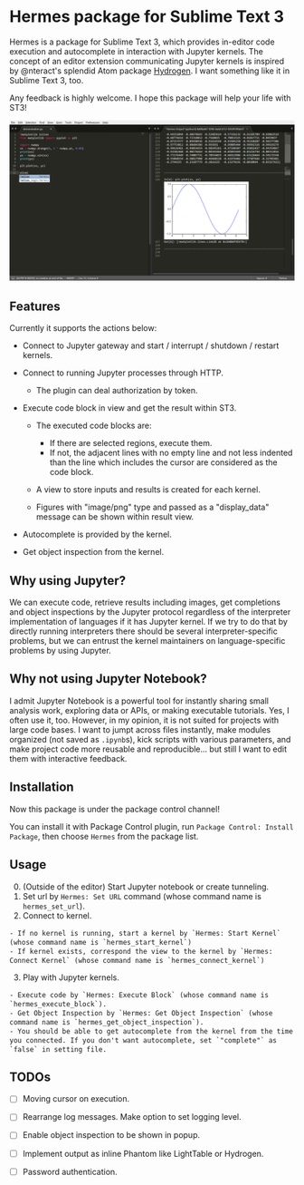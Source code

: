 Hermes package for Sublime Text 3
===

Hermes is a package for Sublime Text 3, which provides in-editor code execution and autocomplete in interaction with Jupyter kernels.
The concept of an editor extension communicating Jupyter kernels is inspired by @nteract's splendid Atom package [Hydrogen](https://github.com/nteract/Hydrogen). I want something like it in Sublime Text 3, too.

Any feedback is highly welcome. I hope this package will help your life with ST3!

![Introduction image](raw/images/README/intro.png)

Features
---------------

Currently it supports the actions below:

  - Connect to Jupyter gateway and start / interrupt / shutdown / restart kernels.
  - Connect to running Jupyter processes through HTTP.

    + The plugin can deal authorization by token.

  - Execute code block in view and get the result within ST3.

    + The executed code blocks are:

      * If there are selected regions, execute them.
      * If not, the adjacent lines with no empty line and not less indented than the line which includes the cursor are considered as the code block.

    + A view to store inputs and results is created for each kernel.
    + Figures with "image/png" type and passed as a "display_data" message can be shown within result view.

  - Autocomplete is provided by the kernel.
  - Get object inspection from the kernel.


Why using Jupyter?
-----------------

We can execute code, retrieve results including images, get completions and object inspections by the Jupyter protocol regardless of the interpreter implementation of languages if it has Jupyter kernel.
If we try to do that by directly running interpreters there should be several interpreter-specific problems, but we can entrust the kernel maintainers on language-specific problems by using Jupyter. 


Why not using Jupyter Notebook?
-----------------

I admit Jupyter Notebook is a powerful tool for instantly sharing small analysis work, exploring data or APIs, or making executable tutorials. Yes, I often use it, too.
However, in my opinion, it is not suited for projects with large code bases.
I want to jumpt across files instantly, make modules organized (not saved as `.ipynb`s), kick scripts with various parameters, and make project code more reusable and reproducible... but still I want to edit them with interactive feedback.


Installation
-----------------

Now this package is under the package control channel!

You can install it with Package Control plugin, run `Package Control: Install Package`, then choose `Hermes` from the package list.


Usage
-----------------

  0. (Outside of the editor) Start Jupyter notebook or create tunneling.
  1. Set url by `Hermes: Set URL` command (whose command name is `hermes_set_url`).
  2. Connect to kernel.

    - If no kernel is running, start a kernel by `Hermes: Start Kernel` (whose command name is `hermes_start_kernel`)
    - If kernel exists, correspond the view to the kernel by `Hermes: Connect Kernel` (whose command name is `hermes_connect_kernel`)

  3. Play with Jupyter kernels.

    - Execute code by `Hermes: Execute Block` (whose command name is `hermes_execute_block`).
    - Get Object Inspection by `Hermes: Get Object Inspection` (whose command name is `hermes_get_object_inspection`).
    - You should be able to get autocomplete from the kernel from the time you connected. If you don't want autocomplete, set `"complete"` as `false` in setting file.


TODOs
-----------------

  - [ ] Moving cursor on execution.
  - [ ] Rearrange log messages. Make option to set logging level.
  - [ ] Enable object inspection to be shown in popup.
  - [ ] Implement output as inline Phantom like LightTable or Hydrogen.
  - [ ] Password authentication.

